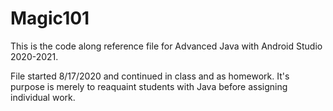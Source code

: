 # Magic101
This is the code along reference file for Advanced Java with Android Studio 2020-2021.

File started 8/17/2020 and continued in class and as homework.  It's purpose is merely to reaquaint students with Java before assigning individual work.
